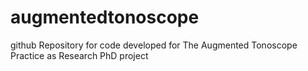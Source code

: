 augmentedtonoscope
==================

github Repository for code developed for The Augmented Tonoscope Practice as Research PhD project